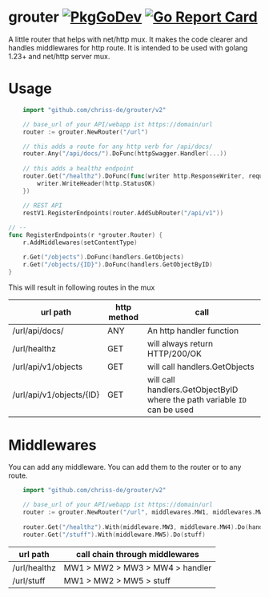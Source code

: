 # grouter [![PkgGoDev](https://pkg.go.dev/badge/github.com/chriss-de/grouter)](https://pkg.go.dev/github.com/chriss-de/grouter) [![Go Report Card](https://goreportcard.com/badge/github.com/chriss-de/grouter)](https://goreportcard.com/report/github.com/chriss-de/grouter)

A little router that helps with net/http mux. It makes the code clearer and handles middlewares for http route.
It is intended to be used with golang 1.23+ and net/http server mux.

# Usage

```go
    import "github.com/chriss-de/grouter/v2"

    // base_url of your API/webapp ist https://domain/url
    router := grouter.NewRouter("/url")

    // this adds a route for any http verb for /api/docs/
    router.Any("/api/docs/").DoFunc(httpSwagger.Handler(...))
	
    // this adds a healthz endpoint
    router.Get("/healthz").DoFunc(func(writer http.ResponseWriter, request *http.Request) {
        writer.WriteHeader(http.StatusOK)
    })

    // REST API
    restV1.RegisterEndpoints(router.AddSubRouter("/api/v1"))
	
// -- 
func RegisterEndpoints(r *grouter.Router) {
    r.AddMiddlewares(setContentType)

    r.Get("/objects").DoFunc(handlers.GetObjects)
    r.Get("/objects/{ID}").DoFunc(handlers.GetObjectByID)
}
```

This will result in following routes in the mux

| url path                 | http method | call                                                                      |
|--------------------------|-------------|---------------------------------------------------------------------------|
| /url/api/docs/           | ANY         | An http handler function                                                  |
| /url/healthz             | GET         | will always return HTTP/200/OK                                            |
| /url/api/v1/objects      | GET         | will call handlers.GetObjects                                             |
| /url/api/v1/objects/{ID} | GET         | will call handlers.GetObjectByID where the path variable `ID` can be used |

# Middlewares

You can add any middleware. You can add them to the router or to any route.

```go
    import "github.com/chriss-de/grouter/v2"

    // base_url of your API/webapp ist https://domain/url
    router := grouter.NewRouter("/url", middlewares.MW1, middlewares.MW2)
	
    router.Get("/healthz").With(middleware.MW3, middleware.MW4).Do(handler)
    router.Get("/stuff").With(middleware.MW5).Do(stuff)

```

| url path     | call chain through middlewares  |
|--------------|---------------------------------|
| /url/healthz | MW1 > MW2 > MW3 > MW4 > handler |
| /url/stuff   | MW1 > MW2 > MW5 > stuff         |
